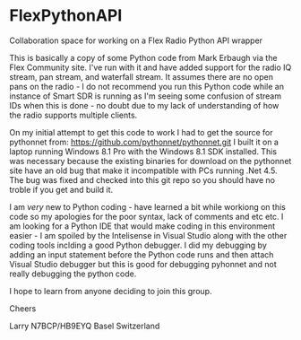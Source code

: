 # FlexPythonAPI
Collaboration space for working on a Flex Radio Python API wrapper

This is basically a copy of some Python code from Mark Erbaugh via the Flex Community site.  I've run with it and have added support
for the radio IQ stream, pan stream, and waterfall stream.  It assumes there are no open pans on the radio - I do not recommend you
run this Python code while an instance of Smart SDR is running as I'm seeing some confusion of stream IDs when this is done - no doubt
due to my lack of understanding of how the radio supports multiple clients.

On my initial attempt to get this code to work I had to get the source for pythonnet from: https://github.com/pythonnet/pythonnet.git
I built it on a laptop running Windows 8.1 Pro with the Windows 8.1 SDK installed.  This was necessary because the existing binaries
for download on the pythonnet site have an old bug that make it incompatible with PCs running .Net 4.5.  The bug was fixed and checked into
this git repo so you should have no troble if you get and build it.

I am *very* new to Python coding - have learned a bit while workiong on this code so my apologies for the poor syntax, lack of comments
and etc etc.  I am looking for a Python IDE that would make coding in this environment easier - I am spoiled by the Intelisense in
Visual Studio along with the other coding tools inclding a good Python debugger.  I did my debugging by adding an input statement before
the Python code runs and then attach Visual Studio debugger but this is good for debugging pyhonnet and not really debugging the python code.

I hope to learn from anyone deciding to join this group.

Cheers

Larry
N7BCP/HB9EYQ
Basel Switzerland